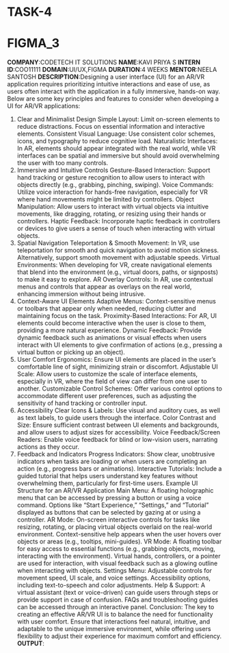 # TASK-4
# FIGMA_3
**COMPANY**:CODETECH IT SOLUTIONS
**NAME**:KAVI PRIYA S
**INTERN ID**:COO11111
**DOMAIN**:UI/UX,FIGMA
**DURATION**:4 WEEKS
**MENTOR**:NEELA SANTOSH
**DESCRIPTION**:Designing a user interface (UI) for an AR/VR application requires prioritizing intuitive interactions and ease of use, as users often interact with the application in a fully immersive, hands-on way. Below are some key principles and features to consider when developing a UI for AR/VR applications:

1. Clear and Minimalist Design
Simple Layout: Limit on-screen elements to reduce distractions. Focus on essential information and interactive elements.
Consistent Visual Language: Use consistent color schemes, icons, and typography to reduce cognitive load.
Naturalistic Interfaces: In AR, elements should appear integrated with the real world, while VR interfaces can be spatial and immersive but should avoid overwhelming the user with too many controls.
2. Immersive and Intuitive Controls
Gesture-Based Interaction: Support hand tracking or gesture recognition to allow users to interact with objects directly (e.g., grabbing, pinching, swiping).
Voice Commands: Utilize voice interaction for hands-free navigation, especially for VR where hand movements might be limited by controllers.
Object Manipulation: Allow users to interact with virtual objects via intuitive movements, like dragging, rotating, or resizing using their hands or controllers.
Haptic Feedback: Incorporate haptic feedback in controllers or devices to give users a sense of touch when interacting with virtual objects.
3. Spatial Navigation
Teleportation & Smooth Movement: In VR, use teleportation for smooth and quick navigation to avoid motion sickness. Alternatively, support smooth movement with adjustable speeds.
Virtual Environments: When developing for VR, create navigational elements that blend into the environment (e.g., virtual doors, paths, or signposts) to make it easy to explore.
AR Overlay Controls: In AR, use contextual menus and controls that appear as overlays on the real world, enhancing immersion without being intrusive.
4. Context-Aware UI Elements
Adaptive Menus: Context-sensitive menus or toolbars that appear only when needed, reducing clutter and maintaining focus on the task.
Proximity-Based Interactions: For AR, UI elements could become interactive when the user is close to them, providing a more natural experience.
Dynamic Feedback: Provide dynamic feedback such as animations or visual effects when users interact with UI elements to give confirmation of actions (e.g., pressing a virtual button or picking up an object).
5. User Comfort
Ergonomics: Ensure UI elements are placed in the user’s comfortable line of sight, minimizing strain or discomfort.
Adjustable UI Scale: Allow users to customize the scale of interface elements, especially in VR, where the field of view can differ from one user to another.
Customizable Control Schemes: Offer various control options to accommodate different user preferences, such as adjusting the sensitivity of hand tracking or controller input.
6. Accessibility
Clear Icons & Labels: Use visual and auditory cues, as well as text labels, to guide users through the interface.
Color Contrast and Size: Ensure sufficient contrast between UI elements and backgrounds, and allow users to adjust sizes for accessibility.
Voice Feedback/Screen Readers: Enable voice feedback for blind or low-vision users, narrating actions as they occur.
7. Feedback and Indicators
Progress Indicators: Show clear, unobtrusive indicators when tasks are loading or when users are completing an action (e.g., progress bars or animations).
Interactive Tutorials: Include a guided tutorial that helps users understand key features without overwhelming them, particularly for first-time users.
Example UI Structure for an AR/VR Application
Main Menu:
A floating holographic menu that can be accessed by pressing a button or using a voice command.
Options like “Start Experience,” “Settings,” and “Tutorial” displayed as buttons that can be selected by gazing at or using a controller.
AR Mode:
On-screen interactive controls for tasks like resizing, rotating, or placing virtual objects overlaid on the real-world environment.
Context-sensitive help appears when the user hovers over objects or areas (e.g., tooltips, mini-guides).
VR Mode:
A floating toolbar for easy access to essential functions (e.g., grabbing objects, moving, interacting with the environment).
Virtual hands, controllers, or a pointer are used for interaction, with visual feedback such as a glowing outline when interacting with objects.
Settings Menu:
Adjustable controls for movement speed, UI scale, and voice settings.
Accessibility options, including text-to-speech and color adjustments.
Help & Support:
A virtual assistant (text or voice-driven) can guide users through steps or provide support in case of confusion.
FAQs and troubleshooting guides can be accessed through an interactive panel.
Conclusion:
The key to creating an effective AR/VR UI is to balance the need for functionality with user comfort. Ensure that interactions feel natural, intuitive, and adaptable to the unique immersive environment, while offering users flexibility to adjust their experience for maximum comfort and efficiency.
**OUTPUT**:
